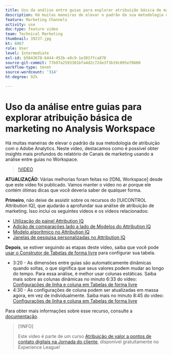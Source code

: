 ```yaml
---
title: Uso da análise entre guias para explorar atribuição básica de marketing no Analysis Workspace
description: Há muitas maneiras de elevar o padrão da sua metodologia de atribuição com o Adobe Analytics. Neste vídeo, destacamos como é possível obter insights mais profundos do relatório de Canais de marketing usando a análise entre guias no Workspace.
feature: Marketing Channels
activity: use
doc-type: feature video
team: Technical Marketing
thumbnail: 39237.jpg
kt: 6067
role: User
level: Intermediate
exl-id: b5843678-6444-453b-a9c9-1e301ffca876
source-git-commit: 77b97a2593301bfa4d2c72de3f3b19c095e70600
workflow-type: tm+mt
source-wordcount: '314'
ht-degree: 92%

---
```


# Uso da análise entre guias para explorar atribuição básica de marketing no Analysis Workspace

Há muitas maneiras de elevar o padrão da sua metodologia de atribuição com o Adobe Analytics. Neste vídeo, destacamos como é possível obter insights mais profundos do relatório de Canais de marketing usando a análise entre guias no Workspace.

>[!VIDEO](https://video.tv.adobe.com/v/39237/?quality=12&learn=on)

**ATUALIZAÇÃO**: Várias melhorias foram feitas no [!DNL Workspace] desde que este vídeo foi publicado. Vamos manter o vídeo no ar porque ele contém ótimas dicas que você deveria saber de qualquer forma.

**Primeiro**, não deixe de assistir sobre os recursos do [!UICONTROL Attribution IQ], que ajudarão a aprofundar sua análise de atribuição de marketing. Isso inclui os seguintes vídeos e os vídeos relacionados:

* [Utilização do painel Attribution IQ](using-the-attribution-iq-panel.md)
* [Adição de comparações lado a lado de Modelos do Attribution IQ](adding-side-by-side-comparisons-of-attribution-iq-models.md)
* [Modelo algorítmico no Attribution IQ](algorithmic-model-in-attribution-iq.md)
* [Janelas de pesquisa personalizadas no Attribution IQ](custom-lookback-windows-in-attribution-iq.md)

**Depois**, se estiver seguindo as etapas deste vídeo, saiba que você pode [usar o Construtor de Tabelas de forma livre](../building-freeform-tables/using-the-freeform-table-builder-in-analysis-workspace.md) para configurar sua tabela.

* 3:20 - As dimensões entre guias são automaticamente dinâmicas quando soltas, o que significa que seus valores podem mudar ao longo do tempo. Para essa análise, é melhor usar colunas estáticas. Saiba mais sobre as colunas dinâmicas no minuto 6:33 do vídeo: [Configurações de linha e coluna em Tabelas de forma livre](../building-freeform-tables/row-and-column-settings-in-freeform-tables.md)
* 4:30 - As configurações de coluna podem ser atualizadas em massa agora, em vez de individualmente. Saiba mais no minuto 8:45 do vídeo: [Configurações de linha e coluna em Tabelas de forma livre](../building-freeform-tables/row-and-column-settings-in-freeform-tables.md)

Para obter mais informações sobre esse recurso, consulte a [documentação](https://experienceleague.adobe.com/docs/analytics/analyze/analysis-workspace/attribution/models.html?lang=pt-BR).

>[!INFO]
>
> Este vídeo é parte de um curso [Atribuição de valor a pontos de contato digitais na Jornada do cliente](https://experienceleague.adobe.com/?recommended=Analytics-U-1-2020.2&amp;lang=pt-BR), disponível gratuitamente no Experience League!
